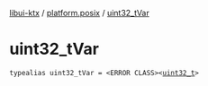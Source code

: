 [libui-ktx](../index.md) / [platform.posix](index.md) / [uint32_tVar](./uint32_t-var.md)

# uint32_tVar

`typealias uint32_tVar = <ERROR CLASS><`[`uint32_t`](uint32_t.md)`>`